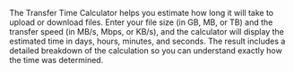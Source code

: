 The Transfer Time Calculator helps you estimate how long it will take to upload or download files. Enter your file size (in GB, MB, or TB) and the transfer speed (in MB/s, Mbps, or KB/s), and the calculator will display the estimated time in days, hours, minutes, and seconds. The result includes a detailed breakdown of the calculation so you can understand exactly how the time was determined.

<!-- Generated from commit: f03108dda0d57ce10ffde79f1e148619eaa0e28e -->